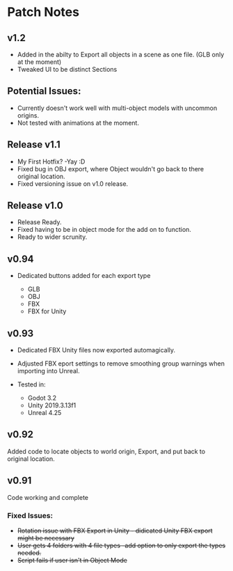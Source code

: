 # Patch Notes

## v1.2  
+ Added in the abilty to Export all objects in a scene as one file. (GLB only at the moment)
+ Tweaked UI to be distinct Sections

## Potential Issues:
+ Currently doesn't work well with multi-object models with uncommon origins.
+ Not tested with animations at the moment.

## Release v1.1
+ My First Hotfix? -Yay  :D
+ Fixed bug in OBJ export, where Object wouldn't go back to there original location.
+ Fixed versioning issue on v1.0 release.

## Release v1.0
+ Release Ready.
+ Fixed having to be in object mode for the add on to function.
+ Ready to wider scrunity.

## v0.94
+ Dedicated buttons added for each export type

  + GLB
  + OBJ
  + FBX
  + FBX for Unity

## v0.93
+ Dedicated FBX Unity files now exported automagically.
+ Adjusted FBX eport settings to remove smoothing group warnings when importing into Unreal.
+ Tested in:

  + Godot 3.2
  + Unity 2019.3.13f1
  + Unreal 4.25

## v0.92 
Added code to locate objects to world origin, Export, and put back to original location. 

## v0.91 
Code working and complete

### Fixed Issues:
+ ~~Rotation issue with FBX Export in Unity - didicated Unity FBX export might be necessary~~
+ ~~User gets 4 folders with 4 file types -add option to only export the types needed.~~
+ ~~Script fails if user isn't in Object Mode~~